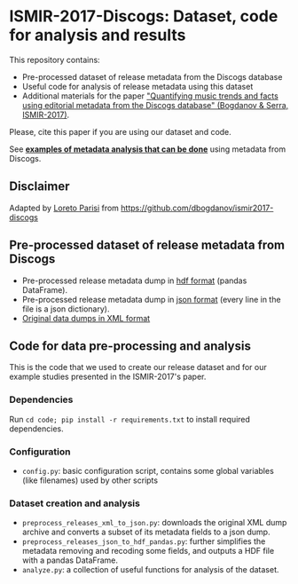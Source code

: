 # ISMIR-2017-Discogs: Dataset, code for analysis and results
This repository contains:

- Pre-processed dataset of release metadata from the Discogs database
- Useful code for analysis of release metadata using this dataset
- Additional materials for the paper ["Quantifying music trends and facts using editorial metadata from the Discogs database" (Bogdanov & Serra, ISMIR-2017)](http://mtg.upf.edu/node/3828). 

Please, cite this paper if you are using our dataset and code.
 
See [**examples of metadata analysis that can be done**](examples/) using metadata from Discogs.

## Disclaimer
Adapted by [Loreto Parisi](https://github.com/dbogdanov/ismir2017-discogs) from https://github.com/dbogdanov/ismir2017-discogs


## Pre-processed dataset of release metadata from Discogs
- Pre-processed release metadata dump in [hdf format](https://drive.google.com/file/d/0B9efYsv7Y7gpWmVuUWI0RXQtUFE/view?usp=sharing) (pandas DataFrame).
- Pre-processed release metadata dump in [json format](https://drive.google.com/file/d/0B9efYsv7Y7gpVmJEQnYxNXBhaHM/view?usp=sharing) (every line in the file is a json dictionary).
- [Original data dumps in XML format](https://data.discogs.com)

## Code for data pre-processing and analysis
This is the code that we used to create our release dataset and for our example studies presented in the ISMIR-2017's paper.

### Dependencies
Run ```cd code; pip install -r requirements.txt``` to install required dependencies.

### Configuration
- ```config.py```: basic configuration script, contains some global variables (like filenames) used by other scripts

### Dataset creation and analysis
- ```preprocess_releases_xml_to_json.py```: downloads the original XML dump archive and converts a subset of its metadata fields to a json dump.
- ```preprocess_releases_json_to_hdf_pandas.py```: further simplifies the metadata removing and recoding some fields, and outputs a HDF file with a pandas DataFrame.
- ```analyze.py```: a collection of useful functions for analysis of the dataset.
